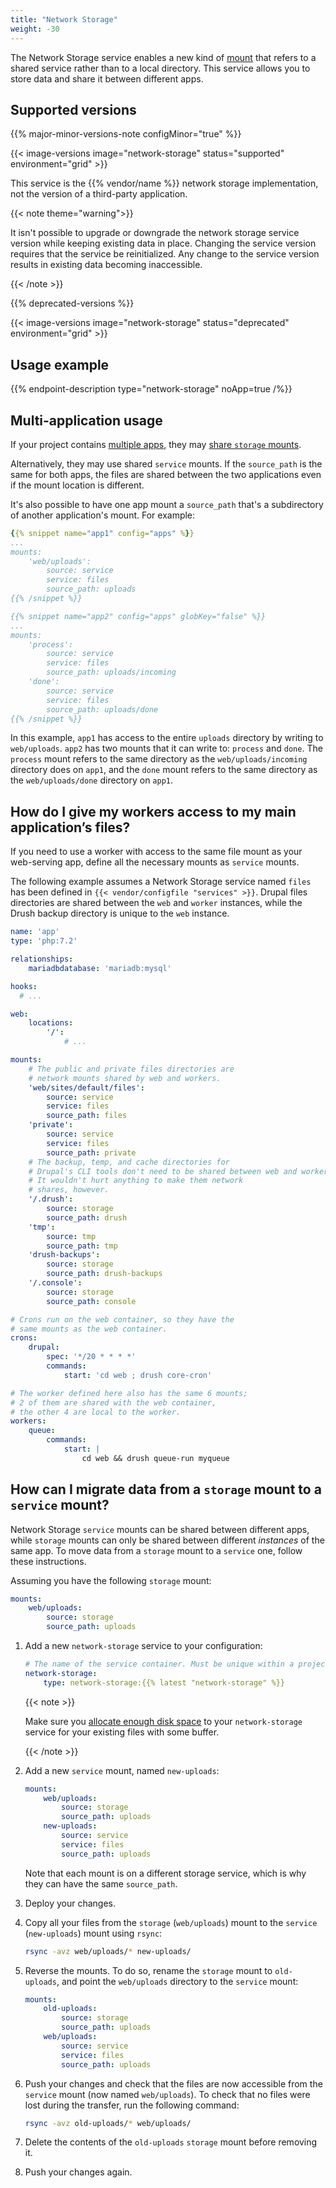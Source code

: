 ```yaml
---
title: "Network Storage"
weight: -30
---
```


The Network Storage service enables a new kind of [mount](../create-apps/app-reference/single-runtime-image.md#mounts)
that refers to a shared service rather than to a local directory.
This service allows you to store data and share it between different apps.

## Supported versions

{{% major-minor-versions-note configMinor="true" %}}

{{< image-versions image="network-storage" status="supported" environment="grid" >}}

This service is the {{% vendor/name %}} network storage implementation, not the version of a third-party application.

{{< note theme="warning">}}

It isn't possible to upgrade or downgrade the network storage service version while keeping existing data in place.
Changing the service version requires that the service be reinitialized.
Any change to the service version results in existing data becoming inaccessible.

{{< /note >}}

{{% deprecated-versions %}}

{{< image-versions image="network-storage" status="deprecated" environment="grid" >}}

## Usage example

{{% endpoint-description type="network-storage" noApp=true /%}}

## Multi-application usage

If your project contains [multiple apps](../create-apps/multi-app/_index.md),
they may [share `storage` mounts](/create-apps/app-reference/_index.md#data-sharing-through-mounts).

Alternatively, they may use shared `service` mounts.
If the `source_path` is the same for both apps,
the files are shared between the two applications even if the mount location is different.

It's also possible to have one app mount a `source_path` that's a subdirectory of another application's mount.
For example:

```yaml {configFile="apps"}
{{% snippet name="app1" config="apps" %}}
...
mounts:
    'web/uploads':
        source: service
        service: files
        source_path: uploads
{{% /snippet %}}

{{% snippet name="app2" config="apps" globKey="false" %}}
...
mounts:
    'process':
        source: service
        service: files
        source_path: uploads/incoming
    'done':
        source: service
        service: files
        source_path: uploads/done
{{% /snippet %}}
```

In this example, `app1` has access to the entire `uploads` directory by writing to `web/uploads`.
`app2` has two mounts that it can write to: `process` and `done`.
The `process` mount refers to the same directory as the `web/uploads/incoming` directory does on `app1`,
and the `done` mount refers to the same directory as the `web/uploads/done` directory on `app1`.

## How do I give my workers access to my main application’s files?

If you need to use a worker with access to the same file mount as your web-serving app,
define all the necessary mounts as `service` mounts.

The following example assumes a Network Storage service named `files` has been defined in `{{< vendor/configfile "services" >}}`.
Drupal files directories are shared between the `web` and `worker` instances,
while the Drush backup directory is unique to the `web` instance.

```yaml {configFile="app"}
name: 'app'
type: 'php:7.2'

relationships:
    mariadbdatabase: 'mariadb:mysql'

hooks:
  # ...

web:
    locations:
        '/':
            # ...

mounts:
    # The public and private files directories are
    # network mounts shared by web and workers.
    'web/sites/default/files':
        source: service
        service: files
        source_path: files
    'private':
        source: service
        service: files
        source_path: private
    # The backup, temp, and cache directories for
    # Drupal's CLI tools don't need to be shared between web and workers.
    # It wouldn't hurt anything to make them network
    # shares, however.
    '/.drush':
        source: storage
        source_path: drush
    'tmp':
        source: tmp
        source_path: tmp
    'drush-backups':
        source: storage
        source_path: drush-backups
    '/.console':
        source: storage
        source_path: console

# Crons run on the web container, so they have the
# same mounts as the web container.
crons:
    drupal:
        spec: '*/20 * * * *'
        commands:
            start: 'cd web ; drush core-cron'

# The worker defined here also has the same 6 mounts;
# 2 of them are shared with the web container,
# the other 4 are local to the worker.
workers:
    queue:
        commands:
            start: |
                cd web && drush queue-run myqueue
```

## How can I migrate data from a `storage` mount to a `service` mount?

Network Storage `service` mounts can be shared between different apps,
while `storage` mounts can only be shared between different _instances_ of the same app.
To move data from a `storage` mount to a `service` one, follow these instructions.

Assuming you have the following `storage` mount:

```yaml {configFile="app"}
mounts:
    web/uploads:
        source: storage
        source_path: uploads
```

1. Add a new `network-storage` service to your configuration:

   ```yaml {configFile="services"}
   # The name of the service container. Must be unique within a project.
   network-storage:
       type: network-storage:{{% latest "network-storage" %}}
   ```

   {{< note >}}

   Make sure you [allocate enough disk space](/manage-resources/adjust-resources.md#vertical-scaling) to your `network-storage` service
   for your existing files with some buffer.

   {{< /note >}}

2. Add a new `service` mount, named `new-uploads`:

   ```yaml {configFile="app"}
   mounts:
       web/uploads:
           source: storage
           source_path: uploads
       new-uploads:
           source: service
           service: files
           source_path: uploads
   ```

   Note that each mount is on a different storage service, which is why they can have the same `source_path`.

3. Deploy your changes.

4. Copy all your files from the `storage` (`web/uploads`) mount to the `service` (`new-uploads`) mount using `rsync`:

   ```bash
   rsync -avz web/uploads/* new-uploads/
   ```

5. Reverse the mounts.
   To do so, rename the `storage` mount to `old-uploads`, and point the `web/uploads` directory to the `service` mount:

   ```yaml {configFile="app"}
   mounts:
       old-uploads:
           source: storage
           source_path: uploads
       web/uploads:
           source: service
           service: files
           source_path: uploads
   ```

6. Push your changes and check that the files are now accessible from the `service` mount (now named `web/uploads`).
   To check that no files were lost during the transfer, run the following command:

   ```bash
   rsync -avz old-uploads/* web/uploads/
   ```

7. Delete the contents of the `old-uploads` `storage` mount before removing it.

8. Push your changes again.
